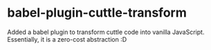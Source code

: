 # babel-plugin-cuttle-transform

Added a babel plugin to transform cuttle code into vanilla JavaScript. Essentially, it is a zero-cost abstraction :D